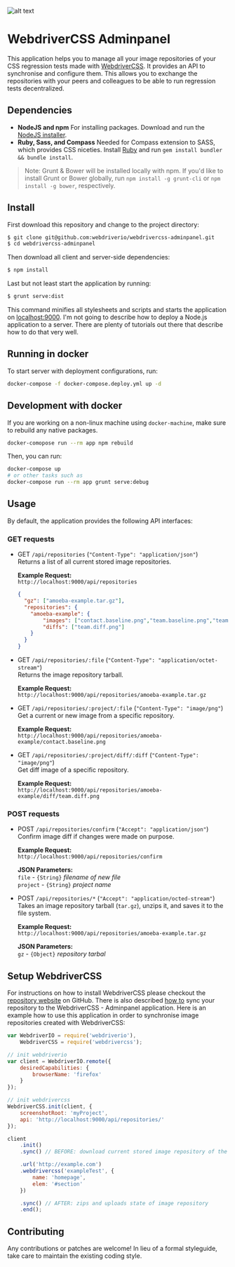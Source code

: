 ![alt text](http://www.christian-bromann.com/webdrivercss-adminpanel.png "WebdriverCSS Adminpanel")

WebdriverCSS Adminpanel
=======================

This application helps you to manage all your image repositories of your CSS regression tests made with [WebdriverCSS](https://github.com/webdriverio/webdrivercss).
It provides an API to synchronise and configure them. This allows you to exchange the repositories with your peers and
colleagues to be able to run regression tests decentralized.

## Dependencies

- **NodeJS and npm**
  For installing packages.
  Download and run the [NodeJS installer](https://nodejs.org/download/).
- **Ruby, Sass, and Compass**
  Needed for Compass extension to SASS, which provides CSS niceties.
  Install [Ruby](https://www.ruby-lang.org/en/documentation/installation/)
  and run `gem install bundler && bundle install`.

> Note: Grunt & Bower will be installed locally with npm.
  If you'd like to install Grunt or Bower globally, run `npm install -g grunt-cli` or `npm install -g bower`, respectively.


## Install

First download this repository and change to the project directory:

```sh
$ git clone git@github.com:webdriverio/webdrivercss-adminpanel.git
$ cd webdrivercss-adminpanel
```

Then download all client and server-side dependencies:

```sh
$ npm install
```

Last but not least start the application by running:

```sh
$ grunt serve:dist
```

This command minifies all stylesheets and scripts and starts the application on [localhost:9000](http://localhost:9000).
I'm not going to describe how to deploy a Node.js application to a server. There are plenty of tutorials out there that
describe how to do that very well.

## Running in docker

To start server with deployment configurations, run:

```sh
docker-compose -f docker-compose.deploy.yml up -d
```

## Development with docker

If you are working on a non-linux machine using `docker-machine`, make sure to rebuild any native packages.

```sh
docker-comopose run --rm app npm rebuild
```

Then, you can run:

```sh
docker-compose up
# or other tasks such as
docker-compose run --rm app grunt serve:debug
```

## Usage

By default, the application provides the following API interfaces:

### GET requests

* GET `/api/repositories` (`"Content-Type": "application/json"`)<br>
  Returns a list of all current stored image repositories.<br>

  **Example Request:**<br>
  `http://localhost:9000/api/repositories`

  ```json
  {
    "gz": ["amoeba-example.tar.gz"],
    "repositories": {
      "amoeba-example": {
          "images": ["contact.baseline.png","team.baseline.png","team.regression.png"],
          "diffs": ["team.diff.png"]
      }
    }
  }
  ```

* GET `/api/repositories/:file` (`"Content-Type": "application/octet-stream"`)<br>
  Returns the image repository tarball.

  **Example Request:**<br>
  `http://localhost:9000/api/repositories/amoeba-example.tar.gz`

* GET `/api/repositories/:project/:file` (`"Content-Type": "image/png"`)<br>
  Get a current or new image from a specific repository.

  **Example Request:**<br>
  `http://localhost:9000/api/repositories/amoeba-example/contact.baseline.png`

* GET `/api/repositories/:project/diff/:diff` (`"Content-Type": "image/png"`)<br>
  Get diff image of a specific repository.

  **Example Request:**<br>
  `http://localhost:9000/api/repositories/amoeba-example/diff/team.diff.png`

### POST requests

* POST `/api/repositories/confirm` (`"Accept": "application/json"`)<br>
  Confirm image diff if changes were made on purpose.

  **Example Request:**<br>
  `http://localhost:9000/api/repositories/confirm`

  **JSON Parameters:**<br>
    `file`    - `{String}`  *filename of new file*<br>
    `project` - `{String}`  *project name*

* POST `/api/repositories/*` (`"Accept": "application/octed-stream"`)<br>
  Takes an image repository tarball (`tar.gz`),
  unzips it, and saves it to the file system.

  **Example Request:**<br>
  `http://localhost:9000/api/repositories/amoeba-example.tar.gz`

  **JSON Parameters:**<br>
    `gz` - `{Object}`  *repository tarbal*

## Setup WebdriverCSS

For instructions on how to install WebdriverCSS please checkout the [repository website](https://github.com/webdriverio/webdrivercss)
on GitHub. There is also described [how to](https://github.com/webdriverio/webdrivercss#synchronize-your-taken-images) sync your
repository to the WebdriverCSS - Adminpanel application. Here is an example how to use this application in order to synchronise
image repositories created with WebdriverCSS:

```js
var WebdriverIO = require('webdriverio'),
    WebdriverCSS = require('webdrivercss');

// init webdriverio
var client = WebdriverIO.remote({
    desiredCapabilities: {
        browserName: 'firefox'
    }
});

// init webdrivercss
WebdriverCSS.init(client, {
    screenshotRoot: 'myProject',
    api: 'http://localhost:9000/api/repositories/'
});

client
    .init()
    .sync() // BEFORE: download current stored image repository of the project (if existing)

    .url('http://example.com')
    .webdrivercss('exampleTest', {
        name: 'homepage',
        elem: '#section'
    })

    .sync() // AFTER: zips and uploads state of image repository
    .end();
```

## Contributing
Any contributions or patches are welcome! In lieu of a formal styleguide, take care to maintain the existing coding style.
